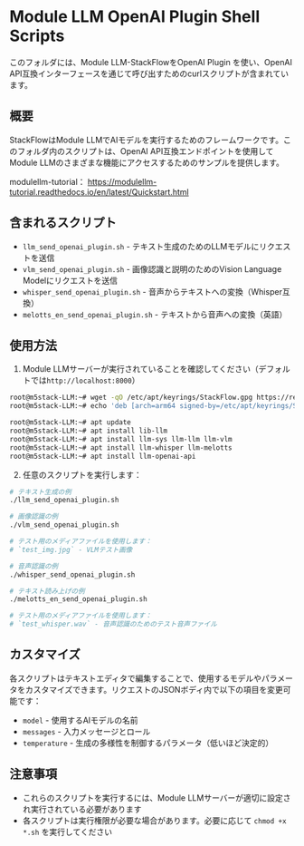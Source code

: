 # Module LLM OpenAI Plugin Shell Scripts

このフォルダには、Module LLM-StackFlowをOpenAI Plugin を使い、OpenAI API互換インターフェースを通じて呼び出すためのcurlスクリプトが含まれています。

## 概要

StackFlowはModule LLMでAIモデルを実行するためのフレームワークです。このフォルダ内のスクリプトは、OpenAI API互換エンドポイントを使用してModule LLMのさまざまな機能にアクセスするためのサンプルを提供します。

modulellm-tutorial：
https://modulellm-tutorial.readthedocs.io/en/latest/Quickstart.html

## 含まれるスクリプト

- `llm_send_openai_plugin.sh` - テキスト生成のためのLLMモデルにリクエストを送信
- `vlm_send_openai_plugin.sh` - 画像認識と説明のためのVision Language Modelにリクエストを送信
- `whisper_send_openai_plugin.sh` - 音声からテキストへの変換（Whisper互換）
- `melotts_en_send_openai_plugin.sh` - テキストから音声への変換（英語）

## 使用方法

1. Module LLMサーバーが実行されていることを確認してください（デフォルトでは`http://localhost:8000`）

```bash
root@m5stack-LLM:~# wget -qO /etc/apt/keyrings/StackFlow.gpg https://repo.llm.m5stack.com/m5stack-apt-repo/key/StackFlow.gpg
root@m5stack-LLM:~# echo 'deb [arch=arm64 signed-by=/etc/apt/keyrings/StackFlow.gpg] https://repo.llm.m5stack.com/m5stack-apt-repo jammy ax630c' > /etc/apt/sources.list.d/StackFlow.list
```


```bash
root@m5stack-LLM:~# apt update
root@m5stack-LLM:~# apt install lib-llm
root@m5stack-LLM:~# apt install llm-sys llm-llm llm-vlm
root@m5stack-LLM:~# apt install llm-whisper llm-melotts 
root@m5stack-LLM:~# apt install llm-openai-api
```


2. 任意のスクリプトを実行します：

```bash
# テキスト生成の例
./llm_send_openai_plugin.sh

# 画像認識の例
./vlm_send_openai_plugin.sh

# テスト用のメディアファイルを使用します：
# `test_img.jpg` - VLMテスト画像

# 音声認識の例
./whisper_send_openai_plugin.sh

# テキスト読み上げの例
./melotts_en_send_openai_plugin.sh

# テスト用のメディアファイルを使用します：
# `test_whisper.wav` - 音声認識のためのテスト音声ファイル

```

## カスタマイズ

各スクリプトはテキストエディタで編集することで、使用するモデルやパラメータをカスタマイズできます。リクエストのJSONボディ内で以下の項目を変更可能です：

- `model` - 使用するAIモデルの名前
- `messages` - 入力メッセージとロール
- `temperature` - 生成の多様性を制御するパラメータ（低いほど決定的）

## 注意事項

- これらのスクリプトを実行するには、Module LLMサーバーが適切に設定され実行されている必要があります
- 各スクリプトは実行権限が必要な場合があります。必要に応じて `chmod +x *.sh` を実行してください
